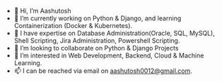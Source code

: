 - 👋 Hi, I’m Aashutosh
- 🌱 I’m currently working on Python & Django, and learning Containerization (Docker & Kubernetes).
- 👀 I have expertise on Database Administration(Oracle, SQL, MySQL), Shell Scripting, Jira Administration, Powershell Scripting.
- 💞️ I’m looking to collaborate on Python & Django Projects
- 👀 I’m interested in Web Development, Backend, Cloud & Machine Learning.
- 📫 I can be reached via email on aashutosh0012@gmail.com.

<!---
aashutosh0012/aashutosh0012 is a ✨ special ✨ repository because its `README.md` (this file) appears on your GitHub profile.
You can click the Preview link to take a look at your changes.
--->
